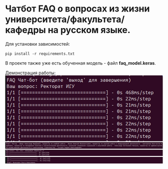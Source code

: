 # Чатбот FAQ о вопросах из жизни университета/факультета/кафедры на русском языке.

Для установки зависимостей:
```
pip install -r requirements.txt
```

В проекте также уже есть обученная модель - файл **faq_model.keras**.

Демонстрация работы:
![image](1.png)
![image](2.png)
![image](3.png)
![image](4.png)
